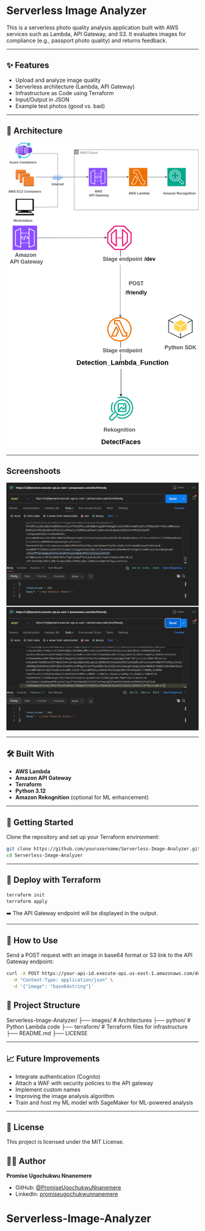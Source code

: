 # Serverless Image Analyzer

This is a serverless photo quality analysis application built with AWS services such as Lambda, API Gateway, and S3. It evaluates images for compliance (e.g., passport photo quality) and returns feedback.

---

## ✨ Features

- Upload and analyze image quality
- Serverless architecture (Lambda, API Gateway)
- Infrastructure as Code using Terraform
- Input/Output in JSON
- Example test photos (good vs. bad)

---

## 🧱 Architecture

![Architecture](images/architecture.png)
![API Architecture](images/API_architecture.png)

---

## Screenshoots

![Bad Profile Picture](images/bad_profile_picture.png)
![Good Profile Picture](images/good_profile_picture.png)

---

## 🛠️ Built With

- **AWS Lambda**
- **Amazon API Gateway**
- **Terraform**
- **Python 3.12**
- **Amazon Rekognition** (optional for ML enhancement)

---

## 🚀 Getting Started

Clone the repository and set up your Terraform environment:

```bash
git clone https://github.com/yourusername/Serverless-Image-Analyzer.git
cd Serverless-Image-Analyzer
```
---

## 🧱 Deploy with Terraform

```bash
terraform init
terraform apply
```

➡️ The API Gateway endpoint will be displayed in the output.

---

## 📸 How to Use

Send a POST request with an image in base64 format or S3 link to the API Gateway endpoint:

```bash
curl -X POST https://your-api-id.execute-api.us-east-1.amazonaws.com/dev/analyze \
  -H "Content-Type: application/json" \
  -d '{"image": "base64string"}'
```

## 📁 Project Structure

Serverless-Image-Analyzer/ 
├── images/ # Architectures
├── python/ # Python Lambda code 
├── terraform/ # Terraform files for infrastructure 
├── README.md 
├── LICENSE

---

## 📈 Future Improvements

- Integrate authentication (Cognito)
- Attach a WAF with security policies to the API gateway
- Implement custom names
- Improving the image analysis algorithm
- Train and host my ML model with SageMaker for ML-powered analysis

---

## 📄 License

This project is licensed under the MIT License.

## 🙋‍♂️ Author

**Promise Ugochukwu Nnanemere**  
- GitHub: [@PromiseUgochukwuNnanemere](https://github.com/PromiseUgochukwuNnanemere)  
- LinkedIn: [promiseugochukwunnanemere](https://linkedin.com/in/promiseugochukwunnanemere)

# Serverless-Image-Analyzer
